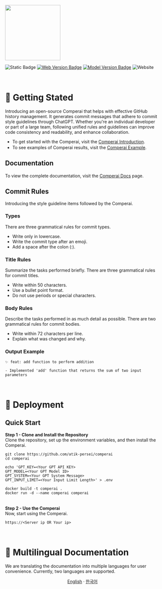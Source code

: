 <p align="left">
  <a href="https://comperai.org">
    <picture>
      <source media="(prefers-color-scheme: dark)" srcset="https://github.com/atik-persei/comperai/assets/145193070/d6796a9d-e953-43f1-a61e-5444fd8d717e">
      <img src="https://github.com/atik-persei/comperai/assets/145193070/d6796a9d-e953-43f1-a61e-5444fd8d717e" height="180">
    </picture>
  </a>
</p>

![Static Badge](https://img.shields.io/badge/vercel-black)
[![Web Version Badge](https://img.shields.io/badge/web%20version-1.0.1-blue)](http://localhost:3000/docs/getting-started/project-structure#%EB%AA%A8%EB%8D%B8)
[![Model Version Badge](https://img.shields.io/badge/model%20version-1.0.0-blue)](http://localhost:3000/docs/getting-started/project-structure#%EB%AA%A8%EB%8D%B8)
![Website](https://img.shields.io/website?url=https%3A%2F%2Fvercel.com&up_message=Up&down_message=down&link=https%3A%2F%2Fcomperai.org)

ㅤ  

# 📃 Getting Stated
Introducing an open-source Comperai that helps with effective GitHub history management.
It generates commit messages that adhere to commit style guidelines through ChatGPT.
Whether you're an individual developer or part of a large team, following unified rules and guidelines can improve code consistency and readability, and enhance collaboration.
- To get started with the Comperai, visit the [Comperai Introduction](https://comperai.org/docs).
- To see examples of Comperai results, visit the [Comperai Example](https://comperai.org/docs/getting-started/introduction#%EC%82%AC%EC%9A%A9-%EB%B0%A9%EB%B2%95).
ㅤ  

## Documentation
To view the complete documentation, visit the [Comperai Docs](https://comperai.org/docs) page.
ㅤ  

## Commit Rules
Introducing the style guideline items followed by the Comperai.

### Types
There are three grammatical rules for commit types.
- Write only in lowercase.
- Write the commit type after an emoji.
- Add a space after the colon (:).

### Title Rules
Summarize the tasks performed briefly.
There are three grammatical rules for commit titles.
- Write within 50 characters.
- Use a bullet point format.
- Do not use periods or special characters.


### Body Rules
Describe the tasks performed in as much detail as possible.
There are two grammatical rules for commit bodies.
- Write within 72 characters per line.
- Explain what was changed and why.


### Output Example
```
✨ feat: add function to perform addition

- Implemented 'add' function that returns the sum of two input parameters
```

ㅤ  

# 📃 Deployment
## Quick Start
**Step 1 - Clone and Install the Repository**  
Clone the repository, set up the environment variables, and then install the Comperai.
```
git clone https://github.com/atik-persei/comperai
cd comperai

echo 'GPT_KEY=<Your GPT API KEY>
GPT_MODEL=<Your GPT Model ID>
GPT_SYSTEM=<Your GPT System Message>
GPT_INPUT_LIMIT=<Your Input Limit Length>' > .env

docker build -t comperai .
docker run -d --name comperai comperai
```
ㅤ  
**Step 2 - Use the Comperai**  
Now, start using the Comperai.
```
https://<Server ip OR Your ip>
```

ㅤ  

# 📃 Multilingual Documentation
We are translating the documentation into multiple languages for user convenience. Currently, two languages are supported.

<p align="center">
    <a href="https://github.com/atik-persei/comperai">English</a>
    · 
    <a href="/app/docs/README_kr.md">한국어</a>
</p>